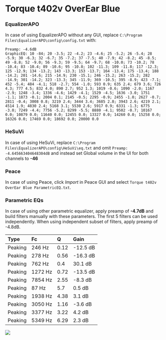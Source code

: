 # Torque t402v OverEar Blue

### EqualizerAPO
In case of using EqualizerAPO without any GUI, replace `C:\Program Files\EqualizerAPO\config\config.txt`
with:
```
Preamp: -4.6dB
GraphicEQ: 10 -84; 20 -3.5; 22 -4.2; 23 -4.6; 25 -5.2; 26 -5.4; 28 -5.9; 30 -6.3; 32 -6.7; 35 -7.2; 37 -7.5; 40 -7.9; 42 -8.2; 45 -8.5; 49 -8.8; 52 -9.0; 56 -9.3; 59 -9.5; 64 -9.7; 68 -10.0; 73 -10.2; 78 -10.4; 83 -10.4; 89 -10.6; 95 -10.8; 102 -11.3; 109 -11.8; 117 -12.3; 125 -12.9; 134 -13.2; 143 -13.3; 153 -13.7; 164 -13.4; 175 -13.4; 188 -14.2; 201 -14.6; 215 -14.9; 230 -15.1; 246 -15.2; 263 -15.2; 282 -14.9; 301 -14.2; 323 -13.3; 345 -11.9; 369 -10.5; 395 -8.9; 423 -7.1; 452 -5.4; 484 -4.1; 518 -2.7; 554 -1.0; 593 0.9; 635 2.4; 679 3.6; 726 4.3; 777 4.5; 832 4.0; 890 2.7; 952 1.3; 1019 -0.6; 1090 -2.0; 1167 -2.9; 1248 -3.4; 1336 -4.6; 1429 -4.1; 1529 -4.5; 1636 -3.0; 1751 -1.1; 1873 -0.1; 2004 0.1; 2145 -0.5; 2295 -0.9; 2455 -1.0; 2627 -0.7; 2811 -0.4; 3008 0.8; 3219 2.4; 3444 3.4; 3685 2.8; 3943 2.6; 4219 2.1; 4514 1.9; 4830 2.4; 5168 3.1; 5530 2.6; 5917 0.9; 6331 -1.3; 6775 -3.0; 7249 -4.4; 7756 -5.2; 8299 -5.5; 8880 -4.1; 9502 -0.7; 10167 0.0; 10879 0.0; 11640 0.0; 12455 0.0; 13327 0.0; 14260 0.0; 15258 0.0; 16326 0.0; 17469 0.0; 18692 0.0; 20000 0.0
```

### HeSuVi
In case of using HeSuVi, replace `C:\Program Files\EqualizerAPO\config\HeSuVi\eq.txt` and omit `Preamp:
-4.645663404648304dB` and instead set Global volume in the UI for both channels to **-46**

### Peace
In case of using Peace, click *Import* in Peace GUI and select `Torque t402v OverEar Blue ParametricEQ.txt`.

### Parametric EQs
In case of using other parametric equalizer, apply preamp of **-4.7dB** and build filters manually
with these parameters. The first 5 filters can be used independently.
When using independent subset of filters, apply preamp of -4.8dB.

| Type    | Fc      |    Q | Gain     |
|:--------|:--------|:-----|:---------|
| Peaking | 246 Hz  | 0.12 | -12.5 dB |
| Peaking | 278 Hz  | 0.56 | -16.3 dB |
| Peaking | 762 Hz  | 0.4  | 30.1 dB  |
| Peaking | 1272 Hz | 0.72 | -13.5 dB |
| Peaking | 7854 Hz | 2.55 | -8.3 dB  |
| Peaking | 87 Hz   | 5.7  | 0.5 dB   |
| Peaking | 1938 Hz | 4.38 | 3.1 dB   |
| Peaking | 3050 Hz | 1.16 | -3.6 dB  |
| Peaking | 3377 Hz | 3.22 | 4.2 dB   |
| Peaking | 5349 Hz | 6.29 | 2.3 dB   |

![](https://raw.githubusercontent.com/jaakkopasanen/AutoEq/master/results/innerfidelity/sbaf-serious/Torque%20t402v%20OverEar%20Blue/Torque%20t402v%20OverEar%20Blue.png)